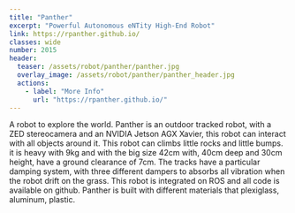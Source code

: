 ```yaml
---
title: "Panther"
excerpt: "Powerful Autonomous eNTity High-End Robot"
link: https://rpanther.github.io/
classes: wide
number: 2015
header:
  teaser: /assets/robot/panther/panther.jpg
  overlay_image: /assets/robot/panther/panther_header.jpg
  actions:
    - label: "More Info"
      url: "https://rpanther.github.io/"
---
```


A robot to explore the world.
Panther is an outdoor tracked robot, with a ZED stereocamera and an NVIDIA Jetson AGX Xavier, this robot can interact with all objects around it.
This robot can climbs little rocks and little bumps. it is heavy with 9kg and with the big size 42cm with, 40cm deep and 30cm height, have a ground clearance of 7cm. The tracks have a particular damping system, with three different dampers to absorbs all vibration when the robot drift on the grass. This robot is integrated on ROS and all code is available on github. Panther is built with different materials that plexiglass, aluminum, plastic.